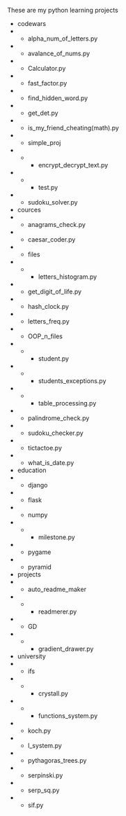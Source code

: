 These are my python learning projects
- codewars
- - alpha_num_of_letters.py
- - avalance_of_nums.py
- - Calculator.py
- - fast_factor.py
- - find_hidden_word.py
- - get_det.py
- - is_my_friend_cheating(math).py
- - simple_proj
- - - encrypt_decrypt_text.py
- - - test.py
- - sudoku_solver.py
- cources
- - anagrams_check.py
- - caesar_coder.py
- - files
- - - letters_histogram.py
- - get_digit_of_life.py
- - hash_clock.py
- - letters_freq.py
- - OOP_n_files
- - - student.py
- - - students_exceptions.py
- - - table_processing.py
- - palindrome_check.py
- - sudoku_checker.py
- - tictactoe.py
- - what_is_date.py
- education
- - django
- - flask
- - numpy
- - - milestone.py
- - pygame
- - pyramid
- projects
- - auto_readme_maker
- - - readmerer.py
- - GD
- - - gradient_drawer.py
- university
- - ifs
- - - crystall.py
- - - functions_system.py
- - koch.py
- - l_system.py
- - pythagoras_trees.py
- - serpinski.py
- - serp_sq.py
- - sif.py
